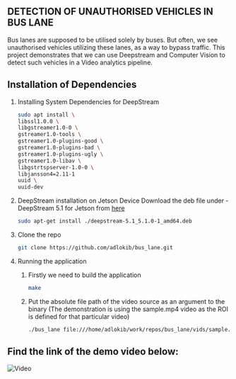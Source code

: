 ## DETECTION OF UNAUTHORISED VEHICLES IN BUS LANE
Bus lanes are supposed to be utilised solely by buses. But often, we see unauthorised vehicles utilizing these lanes, as a way to bypass traffic. This project demonstrates that we can use Deepstream and Computer Vision to detect such vehicles in a Video analytics pipeline.

## Installation of Dependencies
1. Installing System Dependencies for DeepStream
    ```sh
    sudo apt install \
    libssl1.0.0 \
    libgstreamer1.0-0 \
    gstreamer1.0-tools \
    gstreamer1.0-plugins-good \
    gstreamer1.0-plugins-bad \
    gstreamer1.0-plugins-ugly \
    gstreamer1.0-libav \
    libgstrtspserver-1.0-0 \
    libjansson4=2.11-1
    uuid \
    uuid-dev
    ```

2. DeepStream installation on Jetson Device
Download the deb file under - DeepStream 5.1 for Jetson from [here](https://developer.nvidia.com/deepstream-getting-started)

    ```sh
    sudo apt-get install ./deepstream-5.1_5.1.0-1_amd64.deb
    ```
    
2. Clone the repo
    ```sh
    git clone https://github.com/adlokib/bus_lane.git
    ```
3. Running the application

    1. Firstly we need to build the application
        ```sh
        make
        ```
    2. Put the absolute file path of the video source as an argument to the binary (The demonstration is using the sample.mp4 video as the ROI is defined for that particular video)
        ```sh
        ./bus_lane file:///home/adlokib/work/repos/bus_lane/vids/sample.mp4
        
        
## Find the link of the demo video below:
![Video](https://youtu.be/OoehrovGrls)
